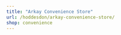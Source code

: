 ```yaml
---
title: "Arkay Convenience Store"
url: /hoddesdon/arkay-convenience-store/
shop: convenience
---
```

